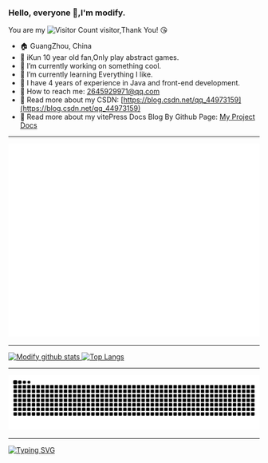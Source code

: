 ### Hello, everyone 👋,I'm modify.

You are my ![Visitor Count](https://profile-counter.glitch.me/lizuoqun/count.svg) visitor,Thank You! :kissing_heart:

- :house: GuangZhou, China
- 🐔 iKun 10 year old fan,Only play abstract games.
- :dizzy: I’m currently working on something cool.
- :seedling: I’m currently learning Everything I like.
- :information_desk_person: I have 4 years of experience in Java and front-end development.
- :email: How to reach me: 2645929971@qq.com
- :notebook: Read more about my CSDN: [https://blog.csdn.net/qq_44973159](https://blog.csdn.net/qq_44973159)
- 📖 Read more about my vitePress Docs Blog By Github Page: [My Project Docs](https://lizuoqun.github.io/My-Project/)

----


![](https://github.com/lizuoqun/lizuoqun/blob/main/github-metrics.svg)

----
<a href="https://github.com/anuraghazra/github-readme-stats">
    <img src="https://github-readme-stats.vercel.app/api?username=lizuoqun&count_private=true&show_icons=true" alt="Modify github stats" width="480" height="200" />
</a>
<a href="https://github.com/anuraghazra/github-readme-stats">
    <img src="https://github-readme-stats.vercel.app/api/top-langs/?username=lizuoqun&layout=compact&hide=html,css&langs_count=10&size_weight=0.5&count_weight=0.5" alt="Top Langs" height="200" />
</a>

----

<picture>
  <source media="(prefers-color-scheme: dark)" srcset="https://raw.githubusercontent.com/lizuoqun/lizuoqun/output/github-contribution-grid-snake-dark.svg">
  <source media="(prefers-color-scheme: light)" srcset="https://raw.githubusercontent.com/lizuoqun/lizuoqun/output/github-contribution-grid-snake.svg">
  <img alt="github contribution grid snake animation" src="https://raw.githubusercontent.com/lizuoqun/lizuoqun/output/github-contribution-grid-snake.svg">
</picture>

----

[//]: # (![]&#40;https://github.com/lizuoqun/lizuoqun/blob/main/profile-3d-contrib/profile-green-animate.svg&#41;)

[//]: # (----)

[//]: # ([![Ashutosh's github activity graph]&#40;https://github-readme-activity-graph.vercel.app/graph?username=lizuoqun&theme=vue&#41;]&#40;https://github.com/lizuoqun/github-readme-activity-graph&#41;)

[![Typing SVG](https://readme-typing-svg.demolab.com?font=Fira+Code&pause=1000&width=600px&height=36&lines=江畔何人初见月，江月何年初照人。)](https://git.io/typing-svg)
